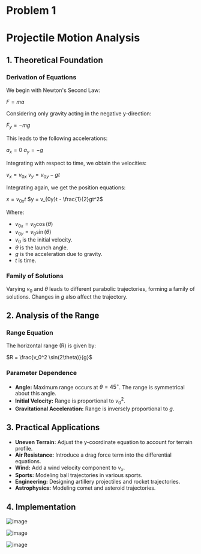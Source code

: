 # Problem 1

# Projectile Motion Analysis

## 1. Theoretical Foundation

### Derivation of Equations

We begin with Newton's Second Law:

$F = ma$

Considering only gravity acting in the negative y-direction:

$F_y = -mg$

This leads to the following accelerations:

$a_x = 0$
$a_y = -g$

Integrating with respect to time, we obtain the velocities:

$v_x = v_{0x}$
$v_y = v_{0y} - gt$

Integrating again, we get the position equations:

$x = v_{0x}t$
$y = v_{0y}t - \frac{1}{2}gt^2$

Where:

* $v_{0x} = v_0 \cos(\theta)$
* $v_{0y} = v_0 \sin(\theta)$
* $v_0$ is the initial velocity.
* $\theta$ is the launch angle.
* $g$ is the acceleration due to gravity.
* $t$ is time.

### Family of Solutions

Varying $v_0$ and $\theta$ leads to different parabolic trajectories, forming a family of solutions. Changes in $g$ also affect the trajectory.

## 2. Analysis of the Range

### Range Equation

The horizontal range (R) is given by:

$R = \frac{v_0^2 \sin(2\theta)}{g}$

### Parameter Dependence

* **Angle:** Maximum range occurs at $\theta = 45^\circ$. The range is symmetrical about this angle.
* **Initial Velocity:** Range is proportional to $v_0^2$.
* **Gravitational Acceleration:** Range is inversely proportional to $g$.

## 3. Practical Applications

* **Uneven Terrain:** Adjust the y-coordinate equation to account for terrain profile.
* **Air Resistance:** Introduce a drag force term into the differential equations.
* **Wind:** Add a wind velocity component to $v_x$.
* **Sports:** Modeling ball trajectories in various sports.
* **Engineering:** Designing artillery projectiles and rocket trajectories.
* **Astrophysics:** Modeling comet and asteroid trajectories.

## 4. Implementation



![image](https://github.com/user-attachments/assets/a0bf99ad-c0b6-4b15-9150-f7f5a6833940)

![image](https://github.com/user-attachments/assets/3ba8c125-cc65-410d-96fd-7c0de3eef66b)

![image](https://github.com/user-attachments/assets/5f6912a8-f3d3-491f-881a-8ee3e3b91b67)

